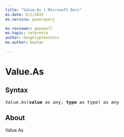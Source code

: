 ```yaml
---
title: "Value.As | Microsoft Docs"
ms.date: 8/2/2019
ms.service: powerquery

ms.reviewer: gepopell
ms.topic: reference
author: dougklopfenstein
ms.author: bezhan

---
```

# Value.As

## Syntax

<pre>
Value.As(<b>value</b> as any, <b>type</b> as type) as any
</pre> 
  
## About  
Value.As
  

